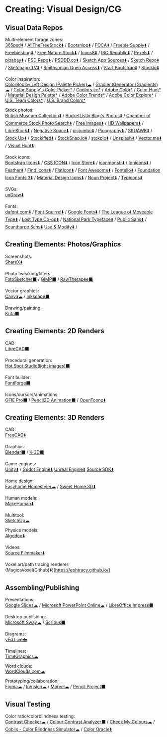 # Creating: Visual Design/CG

## Visual Data Repos

Multi-element forage zones:  
	[365psd⬇️](https://365psd.com/) / 
	[AllTheFreeStock⬇️](https://allthefreestock.com/) / 
	[Bootsnipp⬇️](https://bootsnipp.com/) / 
	[FOCA⬇️](https://https://focastock.com/) / 
	[Freebie Supply⬇️](https://freebiesupply.com/) / 
	[Freebiesbug⬇️](https://freebiesbug.com/) / 
	[Free Nature Stock⬇️](https://freenaturestock.com/) / 
	[Icons8⬇️](https://icons8.com/) / 
	[ISO Republic⬇️](https://isorepublic.com/) / 
	[Pexels⬇️](https://www.pexels.com/) / 
	[pixabay⬇️](https://pixabay.com/) / 
	[PSD Repo⬇️](https://psdrepo.com/) / 
	[PSDDD.co⬇️](https://psddd.co/) / 
	[Sketch App Sources⬇️](http://www.sketchappsources.com/) / 
	[Sketch Repo⬇️](https://sketchrepo.com/) / 
	[Sketchapp TV⬇️](http://sketchapp.tv/) / 
	[Smithsonian Open Access⬇️](https://www.si.edu/openaccess) / 
	[Start Bootstrap⬇️](https://startbootstrap.com/) / 
	[Stockio⬇️](https://www.stockio.com/)
  
Color inspiration:  
	[ColorBox by Lyft Design (Palette Picker)☁](https://www.colorbox.io/) / 
	[GradientGenerator (Gradients)☁](https://gradientgenerator.com/) / 
	[Color Supply's Color Picker*](https://colorsupplyyy.com/app) / 
	[Coolors.co*](https://coolors.co/browser/latest/1) / 
	[Adobe Color*](https://color.adobe.com) / 
	[Color Hunt*](https://colorhunt.co/) / 
	[Material Design Palette*](https://www.materialpalette.com/) / 
	[Adobe Color Trends*](https://color.adobe.com/trends) / 
	[Adobe Color Explore*](https://color.adobe.com/explore/most-popular/?time=all) / 
	[U.S. Team Colors*](https://usteamcolors.com/) / 
	[U.S. Brand Colors*](https://usbrandcolors.com/)
  
Stock photos:  
	[British Museum Collection⬇️](https://www.britishmuseum.org/collection) / 
	[BucketListly Blog's Photos⬇️](https://www.bucketlistly.blog/photos/) / 
	[Chamber of Commerce Stock Photo Search⬇️](https://www.chamberofcommerce.org/findaphoto/) / 
	[Free Images⬇️](https://www.freeimages.com/) / 
	[HD Wallpapers⬇️](https://uhdwallpapers.org/) / 
	[LibreStock⬇️](https://librestock.com/) / 
	[Negative Space⬇️](https://negativespace.co/) / 
	[picjumbo⬇️](https://picjumbo.com/) / 
	[Picography⬇️](https://picography.co) / 
	[SKUAWK⬇️](http://skuawk.com/) / 
	[Stock Up⬇️](https://www.sitebuilderreport.com/stock-up/) / 
	[Stockified⬇️](https://www.stockified.com/) / 
	[StockSnap.io⬇️](https://stocksnap.io/) / 
	[stokpic⬇️](https://stokpic.com/) / 
	[Unsplash⬇️](https://unsplash.com/) / 
	[Vector.me⬇️](https://vector.me/) / 
	[Visual Hunt⬇️](https://visualhunt.com/)
  
Stock icons:  
	[Bootstrap Icons⬇️](http://www.bootstrapicons.com/) / 
	[CSS ICON⬇️](https://cssicon.space) / 
	[Icon Store⬇️](https://iconstore.co/) / 
	[iconmonstr⬇️](https://iconmonstr.com/) / 
	[Ionicons⬇️](https://ionicons.com/) / 
	[Feather⬇️](https://feathericons.com/) / 
	[Find Icons⬇️](https://findicons.com/) / 
	[FlatIcon⬇️](https://www.flaticon.com/) / 
	[Font Awesome⬇️](https://fontawesome.com/icons?d=gallery&m=free) / 
	[Fontello⬇️](http://fontello.com/) / 
	[Foundation Icon Fonts 3⬇️](https://zurb.com/playground/foundation-icon-fonts-3) / 
	[Material Design Icons⬇️](https://www.materialpalette.com/icons) / 
	[Noun Project⬇️](https://thenounproject.com/) / 
	[Typicons⬇️](https://www.s-ings.com/typicons/)

SVGs:  
	[unDraw⬇️](https://undraw.co/)

Fonts:  
	[dafont.com⬇️](https://www.dafont.com/) / 
	[Font Squirrel⬇️](https://www.fontsquirrel.com/) / 
	[Google Fonts⬇️](https://fonts.google.com/) / 
	[The League of Moveable Type⬇️](https://www.theleagueofmoveabletype.com/) / 
	[Lost Type Co-op⬇️](http://www.losttype.com/browse/) / 
	[National Park Typeface⬇️](https://nationalparktypeface.com/) / 
	[Public Sans⬇️](https://public-sans.digital.gov/) / 
	[Scunthorpe Sans⬇️](https://vole.wtf/scunthorpe-sans/)
	[Use & Modify⬇️](http://usemodify.com/) / 

## Creating Elements: Photos/Graphics

Screenshots:  
	[ShareX⬇️](https://getsharex.com/)
	
Photo tweaking/filters:  
	[FotoSketcher⬛](https://fotosketcher.com/) / 
	[GIMP⬛](https://www.gimp.org/) / 
	[RawTherapee⬛](http://www.rawtherapee.com/)

Vector graphics:  
	[Canva☁](https://www.canva.com/) / 
	[Inkscape⬛](https://inkscape.org/)

Drawing/painting:  
	[Krita⬛](https://krita.org/en/)

## Creating Elements: 2D Renders

CAD:  
	[LibreCAD⬛](https://librecad.org/)

Procedural generation:  
	[Hot Spot Studio(light images)⬛](https://www.rlvision.com/spots/about.php)

Font builder:  
	[FontForge⬛](https://fontforge.github.io/)

Icons/cursors/animations:  
	[GFIE Pro⬛](http://greenfishsoftware.org/) / 
	[Pencil2D Animation⬛](https://www.pencil2d.org/) / 
	[OpenToonz⬇️](https://opentoonz.github.io/e/)

## Creating Elements: 3D Renders

CAD:  
	[FreeCAD⬇️](https://www.freecadweb.org/)

Graphics:  
	[Blender⬛](https://www.blender.org/) / 
	[K-3D⬛](http://www.k-3d.org/)

Game engines:  
	[Unity⬇️](https://unity.com/) / 
	[Godot Engine⬇️](https://godotengine.org/)
	[Unreal Engine⬇️](https://www.unrealengine.com/)
	[Source SDK⬇️](https://developer.valvesoftware.com/wiki/SDK_Installation)

Home design:  
	[Easyhome Homestyler☁](https://www.homestyler.com) / 
	[Sweet Home 3D⬇️](http://www.sweethome3d.com/)

Human models:  
	[MakeHuman⬇️](http://www.makehumancommunity.org/)

Multitool:  
	[SketchUp☁](https://www.sketchup.com/)

Physics models:  
	[Algodoo⬇️](http://www.algodoo.com/)

Videos:  
	[Source Filmmaker⬇️](https://store.steampowered.com/app/1840/Source_Filmmaker/)

Voxel art/path tracing renderer:  
	(MagicaVoxel(Github)⬇️)[https://ephtracy.github.io/]

## Assembling/Publishing

Presentations:  
	[Google Slides☁](https://slides.google.com) / 
	[Microsoft PowerPoint Online☁](https://office.live.com/start/PowerPoint.aspx) / 
	[LibreOffice Impress⬛](https://www.libreoffice.org/)

Desktop publishing:  
	[Microsoft Sway☁](https://sway.office.com) / 
	[Scribus⬛](https://www.scribus.net/)
  
Diagrams:  
	[yEd Live☁️](https://www.yworks.com/yed-live/)
  
Timelines:  
	[TimeGraphics☁](https://time.graphics/)
  
Word clouds:  
	[WordClouds.com☁](https://www.wordclouds.com/)
  
Prototyping/collaboration:  
	[Figma☁](https://www.figma.com/) / 
	[InVision☁](https://www.invisionapp.com/) / 
	[Marvel☁](https://marvelapp.com/) / 
	[Pencil Project⬛](https://pencil.evolus.vn/)

## Visual Testing

Color ratio/colorblindness testing:  
	[Contrast Checker☁](https://webaim.org/resources/contrastchecker/) / 
	[Colour Contrast Analyzer⬛](https://developer.paciellogroup.com/resources/contrastanalyser/) / 
	[Check My Colours☁](http://www.checkmycolours.com/) / 
	[Coblis - Color Blindness Simulator☁](https://www.color-blindness.com/coblis-color-blindness-simulator/) / 
	[Color Oracle⬇️](https://colororacle.org/)
